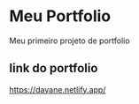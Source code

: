 # Meu Portfolio 
Meu primeiro projeto de portfolio
## link do portfolio 
https://dayane.netlify.app/
